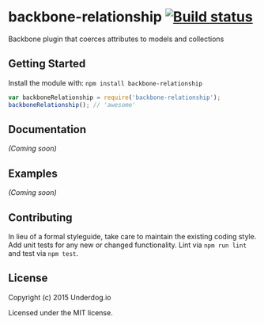 # backbone-relationship [![Build status](https://travis-ci.org/underdogio/backbone-relationship.png?branch=master)](https://travis-ci.org/underdogio/backbone-relationship)

Backbone plugin that coerces attributes to models and collections

## Getting Started
Install the module with: `npm install backbone-relationship`

```js
var backboneRelationship = require('backbone-relationship');
backboneRelationship(); // 'awesome'
```

## Documentation
_(Coming soon)_

## Examples
_(Coming soon)_

## Contributing
In lieu of a formal styleguide, take care to maintain the existing coding style. Add unit tests for any new or changed functionality. Lint via `npm run lint` and test via `npm test`.

## License
Copyright (c) 2015 Underdog.io

Licensed under the MIT license.
